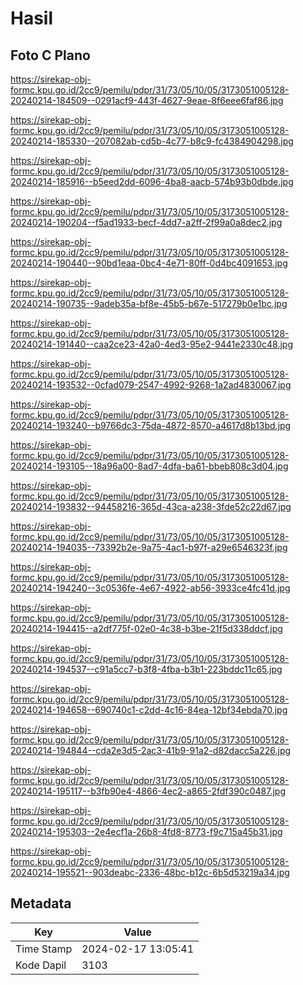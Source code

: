 # Hasil

## Foto C Plano

https://sirekap-obj-formc.kpu.go.id/2cc9/pemilu/pdpr/31/73/05/10/05/3173051005128-20240214-184509--0291acf9-443f-4627-9eae-8f6eee6faf86.jpg

https://sirekap-obj-formc.kpu.go.id/2cc9/pemilu/pdpr/31/73/05/10/05/3173051005128-20240214-185330--207082ab-cd5b-4c77-b8c9-fc4384904298.jpg

https://sirekap-obj-formc.kpu.go.id/2cc9/pemilu/pdpr/31/73/05/10/05/3173051005128-20240214-185916--b5eed2dd-6096-4ba8-aacb-574b93b0dbde.jpg

https://sirekap-obj-formc.kpu.go.id/2cc9/pemilu/pdpr/31/73/05/10/05/3173051005128-20240214-190204--f5ad1933-becf-4dd7-a2ff-2f99a0a8dec2.jpg

https://sirekap-obj-formc.kpu.go.id/2cc9/pemilu/pdpr/31/73/05/10/05/3173051005128-20240214-190440--90bd1eaa-0bc4-4e71-80ff-0d4bc4091653.jpg

https://sirekap-obj-formc.kpu.go.id/2cc9/pemilu/pdpr/31/73/05/10/05/3173051005128-20240214-190735--9adeb35a-bf8e-45b5-b67e-517279b0e1bc.jpg

https://sirekap-obj-formc.kpu.go.id/2cc9/pemilu/pdpr/31/73/05/10/05/3173051005128-20240214-191440--caa2ce23-42a0-4ed3-95e2-9441e2330c48.jpg

https://sirekap-obj-formc.kpu.go.id/2cc9/pemilu/pdpr/31/73/05/10/05/3173051005128-20240214-193532--0cfad079-2547-4992-9268-1a2ad4830067.jpg

https://sirekap-obj-formc.kpu.go.id/2cc9/pemilu/pdpr/31/73/05/10/05/3173051005128-20240214-193240--b9766dc3-75da-4872-8570-a4617d8b13bd.jpg

https://sirekap-obj-formc.kpu.go.id/2cc9/pemilu/pdpr/31/73/05/10/05/3173051005128-20240214-193105--18a96a00-8ad7-4dfa-ba61-bbeb808c3d04.jpg

https://sirekap-obj-formc.kpu.go.id/2cc9/pemilu/pdpr/31/73/05/10/05/3173051005128-20240214-193832--94458216-365d-43ca-a238-3fde52c22d67.jpg

https://sirekap-obj-formc.kpu.go.id/2cc9/pemilu/pdpr/31/73/05/10/05/3173051005128-20240214-194035--73392b2e-9a75-4ac1-b97f-a29e6546323f.jpg

https://sirekap-obj-formc.kpu.go.id/2cc9/pemilu/pdpr/31/73/05/10/05/3173051005128-20240214-194240--3c0536fe-4e67-4922-ab56-3933ce4fc41d.jpg

https://sirekap-obj-formc.kpu.go.id/2cc9/pemilu/pdpr/31/73/05/10/05/3173051005128-20240214-194415--a2df775f-02e0-4c38-b3be-21f5d338ddcf.jpg

https://sirekap-obj-formc.kpu.go.id/2cc9/pemilu/pdpr/31/73/05/10/05/3173051005128-20240214-194537--c91a5cc7-b3f8-4fba-b3b1-223bddc11c65.jpg

https://sirekap-obj-formc.kpu.go.id/2cc9/pemilu/pdpr/31/73/05/10/05/3173051005128-20240214-194658--690740c1-c2dd-4c16-84ea-12bf34ebda70.jpg

https://sirekap-obj-formc.kpu.go.id/2cc9/pemilu/pdpr/31/73/05/10/05/3173051005128-20240214-194844--cda2e3d5-2ac3-41b9-91a2-d82dacc5a226.jpg

https://sirekap-obj-formc.kpu.go.id/2cc9/pemilu/pdpr/31/73/05/10/05/3173051005128-20240214-195117--b3fb90e4-4866-4ec2-a865-2fdf390c0487.jpg

https://sirekap-obj-formc.kpu.go.id/2cc9/pemilu/pdpr/31/73/05/10/05/3173051005128-20240214-195303--2e4ecf1a-26b8-4fd8-8773-f9c715a45b31.jpg

https://sirekap-obj-formc.kpu.go.id/2cc9/pemilu/pdpr/31/73/05/10/05/3173051005128-20240214-195521--903deabc-2336-48bc-b12c-6b5d53219a34.jpg


## Metadata

| Key        | Value               |
| ---------- | ------------------- |
| Time Stamp | 2024-02-17 13:05:41 |
| Kode Dapil | 3103                |



